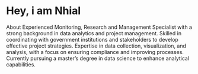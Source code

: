 # Hey, i am Nhial
About
Experienced Monitoring, Research and Management Specialist with a strong background in data 
analytics and project management. Skilled in coordinating with government institutions and 
stakeholders to develop effective project strategies. Expertise in data collection, visualization, 
and analysis, with a focus on ensuring compliance and improving processes. Currently pursuing 
a master’s degree in data science to enhance analytical capabilities.
